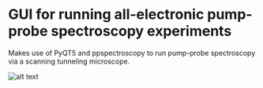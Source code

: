 # GUI for running all-electronic pump-probe spectroscopy experiments

Makes use of PyQT5 and ppspectroscopy to run pump-probe spectroscopy via a scanning tunneling microscope.

![alt text](http://github.com/bhc1010/pyppspecGUI/gui.png?raw=true)
